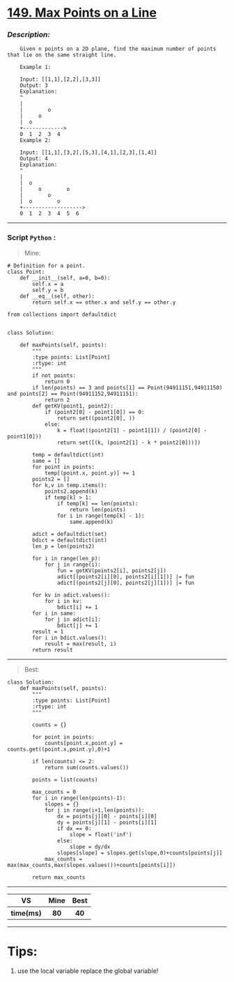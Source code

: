 
#  **[149. Max Points on a Line](https://leetcode.com/problems/max-points-on-a-line/description/)**

### *Description:*

        Given n points on a 2D plane, find the maximum number of points that lie on the same straight line.
        
        Example 1:
        
        Input: [[1,1],[2,2],[3,3]]
        Output: 3
        Explanation:
        ^
        |
        |        o
        |     o
        |  o  
        +------------->
        0  1  2  3  4
        Example 2:
        
        Input: [[1,1],[3,2],[5,3],[4,1],[2,3],[1,4]]
        Output: 4
        Explanation:
        ^
        |
        |  o
        |     o        o
        |        o
        |  o        o
        +------------------->
        0  1  2  3  4  5  6

---


### Script `Python` :

> Mine:
```
# Definition for a point.
class Point:
    def __init__(self, a=0, b=0):
        self.x = a
        self.y = b
    def __eq__(self, other):
        return self.x == other.x and self.y == other.y

from collections import defaultdict


class Solution:

    def maxPoints(self, points):
        """
        :type points: List[Point]
        :rtype: int
        """
        if not points:
            return 0
        if len(points) == 3 and points[1] == Point(94911151,94911150) and points[2] == Point(94911152,94911151):
            return 2
        def getKV(point1, point2):
            if (point2[0] - point1[0]) == 0:
                return set((point2[0], ))
            else:
                k = float((point2[1] - point1[1]) / (point2[0] - point1[0]))
                return set([(k, (point2[1] - k * point2[0]))])

        temp = defaultdict(int)
        same = []
        for point in points:
            temp[(point.x, point.y)] += 1
        points2 = []
        for k,v in temp.items():
            points2.append(k)
            if temp[k] > 1:
                if temp[k] == len(points):
                    return len(points)
                for i in range(temp[k] - 1):
                    same.append(k)

        adict = defaultdict(set)
        bdict = defaultdict(int)
        len_p = len(points2)

        for i in range(len_p):
            for j in range(i):
                fun = getKV(points2[i], points2[j])
                adict[(points2[i][0], points2[i][1])] |= fun
                adict[(points2[j][0], points2[j][1])] |= fun

        for kv in adict.values():
            for i in kv:
                bdict[i] += 1
        for i in same:
            for j in adict[i]:
                bdict[j] += 1
        result = 1
        for i in bdict.values():
            result = max(result, i)
        return result
```
___

                        
> Best:
```
class Solution:
    def maxPoints(self, points):
        """
        :type points: List[Point]
        :rtype: int
        """
        
        counts = {}
        
        for point in points:
            counts[point.x,point.y] = counts.get((point.x,point.y),0)+1
        
        if len(counts) <= 2:
            return sum(counts.values())
        
        points = list(counts)
        
        max_counts = 0
        for i in range(len(points)-1):
            slopes = {}
            for j in range(i+1,len(points)):
                dx = points[j][0] - points[i][0]
                dy = points[j][1] - points[i][1]
                if dx == 0:
                    slope = float('inf')
                else:
                    slope = dy/dx
                slopes[slope] = slopes.get(slope,0)+counts[points[j]]
            max_counts = max(max_counts,max(slopes.values())+counts[points[i]])
            
        return max_counts
```
___
 

<table>
  <tr>
    <th>VS</th>
    <th>Mine</th>
    <th>Best</th>
  </tr>
    <tr>
    <th>time(ms)</th>
    <th>80</th>
    <th>40</th>
<table>

___

# Tips:
1. use the local variable replace the global variable!




        
